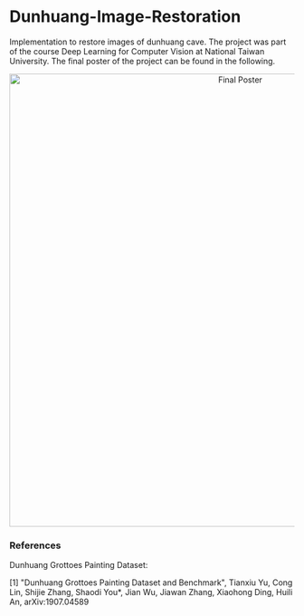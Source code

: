 # Dunhuang-Image-Restoration
Implementation to restore images of dunhuang cave. The project was part of the course Deep Learning for Computer Vision at National Taiwan University. The final poster of the project can be found in the following.

<p align="center">
<img src="Results/Final_poster.pdf" width="800" alt="Final Poster"/>
</p>

### References

Dunhuang Grottoes Painting Dataset:

[1] "Dunhuang Grottoes Painting Dataset and Benchmark", Tianxiu Yu, Cong Lin, Shijie Zhang, Shaodi You*, Jian Wu, Jiawan Zhang, Xiaohong Ding, Huili An, arXiv:1907.04589
